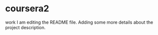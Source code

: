 # coursera2
work
I am editing the README file. Adding some more details about the project description.

